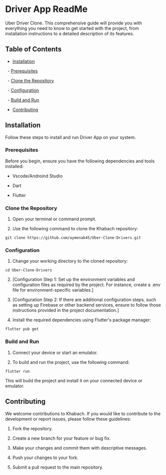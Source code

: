 # Driver App ReadMe

Uber Driver Clone. This comprehensive guide will provide you with everything you need to know to get started with the project, from installation instructions to a detailed description of its features.

## Table of Contents

- [Installation](#installation)

  - [Prerequisites](#prerequisites)

  - [Clone the Repository](#clone-the-repository)

  - [Configuration](#configuration)

  - [Build and Run](#build-and-run)

- [Contributing](#contributing)




## Installation

Follow these steps to install and run Driver App on your system.

### Prerequisites

Before you begin, ensure you have the following dependencies and tools installed:

- Vscode/Androind Studio

- Dart

- Flutter

### Clone the Repository

1. Open your terminal or command prompt.

2. Use the following command to clone the Khabach repository:

  ```
git clone https://github.com/aymenab45/Uber-Clone-Drivers.git
 ```
  

### Configuration

1. Change your working directory to the cloned repository:

 ```
cd Uber-Clone-Drivers
 ```

2. [Configuration Step 1: Set up the environment variables and configuration files as required by the project. For instance, create a .env file for environment-specific variables.]

3. [Configuration Step 2: If there are additional configuration steps, such as setting up Firebase or other backend services, ensure to follow those instructions provided in the project documentation.]

4. Install the required dependencies using Flutter's package manager:

 ```
flutter pub get
 ```

### Build and Run

1. Connect your device or start an emulator.

2. To build and run the project, use the following command:

 ```
flutter run
 ```

This will build the project and install it on your connected device or emulator.


## Contributing

We welcome contributions to Khabach. If you would like to contribute to the development or report issues, please follow these guidelines:

1. Fork the repository.

2. Create a new branch for your feature or bug fix.

3. Make your changes and commit them with descriptive messages.

4. Push your changes to your fork.

5. Submit a pull request to the main repository.


